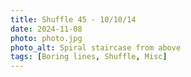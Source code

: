 ```yaml
---
title: Shuffle 45 - 10/10/14
date: 2024-11-08
photo: photo.jpg
photo_alt: Spiral staircase from above
tags: [Boring lines, Shuffle, Misc]
---
```

